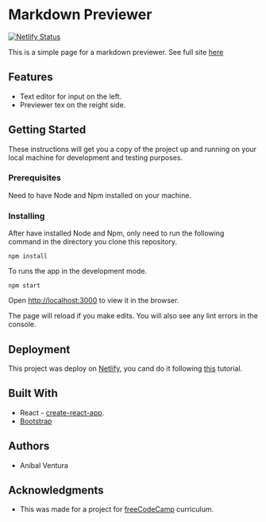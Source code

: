 # Markdown Previewer

[![Netlify Status](https://api.netlify.com/api/v1/badges/89611954-cc5e-4a76-83b9-c078ff92a390/deploy-status)](https://app.netlify.com/sites/angry-archimedes-91fc53/deploys)

This is a simple page for a markdown previewer. See full site [here](https://markdownpreviewer-av.netlify.com/)

## Features

- Text editor for input on the left.
- Previewer tex on the reight side.

## Getting Started

These instructions will get you a copy of the project up and running on your local machine for development and testing purposes.

### Prerequisites

Need to have Node and Npm installed on your machine.

### Installing

After have installed Node and Npm, only need to run the following command in the directory you clone this repository.

```
npm install
```

To runs the app in the development mode.

```
npm start
```

Open [http://localhost:3000](http://localhost:3000) to view it in the browser.

The page will reload if you make edits. You will also see any lint errors in the console.

## Deployment

This project was deploy on [Netlify](www.netlify.com), you cand do it following [this](https://dev.to/easybuoy/deploying-react-app-from-github-to-netlify-3a9j) tutorial.

## Built With

- React - [create-react-app](https://github.com/facebook/create-react-app).
- [Bootstrap](https://getbootstrap.com/)

## Authors

- Anibal Ventura

## Acknowledgments

- This was made for a project for [freeCodeCamp](https://www.freecodecamp.org/) curriculum.
